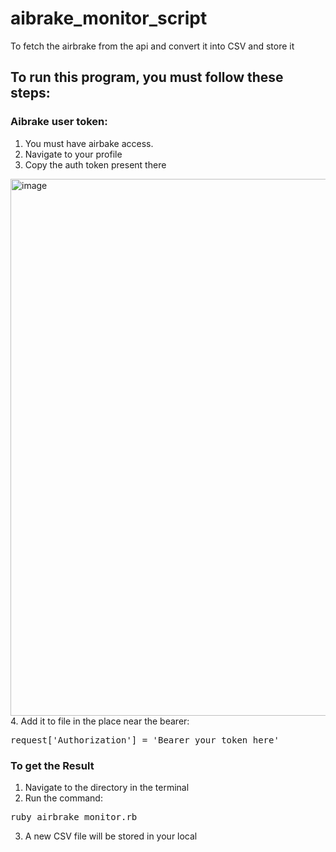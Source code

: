 # aibrake_monitor_script
To fetch the airbrake from the api and convert it into CSV and store it

## To run this program, you must follow these steps:
### Aibrake user token:
  1. You must have airbake access.
  2. Navigate to your profile
  3. Copy the auth token present there
<img width="1317" height="859" alt="image" src="https://github.com/user-attachments/assets/8de02e77-ac0b-42f8-890a-6e533e2a3996" />
  4. Add it to file in the place near the bearer:

<pre>request['Authorization'] = 'Bearer your_token_here'</pre>

### To get the Result
  1. Navigate to the directory in the terminal
  2. Run the command: 

  <pre>ruby airbrake_monitor.rb</pre>

  3. A new CSV file will be stored in your local
